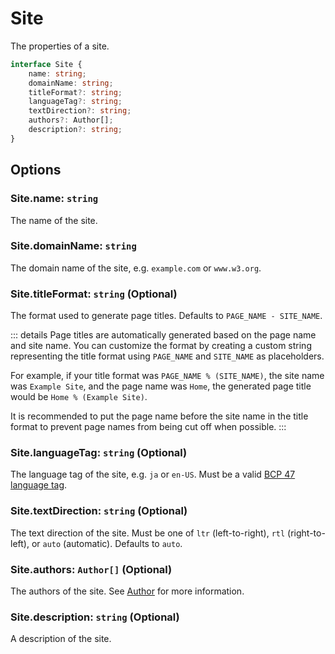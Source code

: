 # Site

The properties of a site.

```ts
interface Site {
	name: string;
	domainName: string;
	titleFormat?: string;
	languageTag?: string;
	textDirection?: string;
	authors?: Author[];
	description?: string;
}
```

## Options

### Site.name: `string`

The name of the site.

### Site.domainName: `string`

The domain name of the site, e.g. `example.com` or `www.w3.org`.

### Site.titleFormat: `string` (Optional)

The format used to generate page titles. Defaults to `PAGE_NAME - SITE_NAME`.

::: details
Page titles are automatically generated based on the page name and site name. You can customize the format by creating a custom string representing the title format using `PAGE_NAME` and `SITE_NAME` as placeholders.

For example, if your title format was `PAGE_NAME % (SITE_NAME)`, the site name was `Example Site`, and the page name was `Home`, the generated page title would be `Home % (Example Site)`.

It is recommended to put the page name before the site name in the title format to prevent page names from being cut off when possible.
:::

### Site.languageTag: `string` (Optional)

The language tag of the site, e.g. `ja` or `en-US`. Must be a valid [BCP 47 language tag](https://wikipedia.org/wiki/IETF_language_tag).

### Site.textDirection: `string` (Optional)

The text direction of the site. Must be one of `ltr` (left-to-right), `rtl` (right-to-left), or `auto` (automatic). Defaults to `auto`.

### Site.authors: `Author[]` (Optional)

The authors of the site. See [Author](/author) for more information.

### Site.description: `string` (Optional)

A description of the site.
